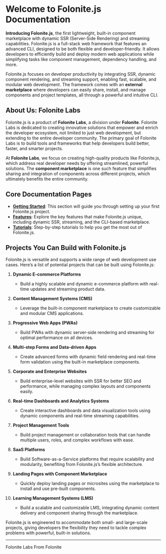 # Welcome to Folonite.js Documentation

**Introducing Folonite.js**, the first lightweight, built-in component marketplace with dynamic SSR (Server-Side Rendering) and streaming capabilities. Folonite.js is a full-stack web framework that features an advanced CLI, designed to be both flexible and developer-friendly. It allows developers to efficiently build and deploy modern web applications while simplifying tasks like component management, dependency handling, and more.

Folonite.js focuses on developer productivity by integrating SSR, dynamic component rendering, and streaming support, enabling fast, scalable, and modular web development. The framework comes with an **external marketplace** where developers can easily share, install, and manage components and project templates, all through a powerful and intuitive CLI.

## About Us: Folonite Labs

Folonite.js is a product of **Folonite Labs**, a division under **Folonite**. Folonite Labs is dedicated to creating innovative solutions that empower and enrich the developer ecosystem, not limited to just web development, but extending to the entire developer community. The primary goal of Folonite Labs is to build tools and frameworks that help developers build better, faster, and smarter projects.

At **Folonite Labs**, we focus on creating high-quality products like Folonite.js, which address real developer needs by offering streamlined, powerful solutions. The **component marketplace** is one such feature that simplifies sharing and integration of components across different projects, which ultimately benefits the entire community.

## Core Documentation Pages

- **[Getting Started](./getting-started.md)**: This section will guide you through setting up your first Folonite.js project.
- **[Features](https://github.com/FFFSTANZA/Folonite.js-Doc/blob/main/features.md)**: Explore the key features that make Folonite.js unique, including dynamic SSR, streaming, and the CLI-based marketplace.
- **[Tutorials](./tutorials.md)**: Step-by-step tutorials to help you get the most out of Folonite.js.

## Projects You Can Build with Folonite.js

Folonite.js is versatile and supports a wide range of web development use cases. Here’s a list of potential projects that can be built using Folonite.js:

1. **Dynamic E-commerce Platforms**
   - Build a highly scalable and dynamic e-commerce platform with real-time updates and streaming product data.
   
2. **Content Management Systems (CMS)**
   - Leverage the built-in component marketplace to create customizable and modular CMS applications.

3. **Progressive Web Apps (PWAs)**
   - Build PWAs with dynamic server-side rendering and streaming for optimal performance on all devices.

4. **Multi-step Forms and Data-driven Apps**
   - Create advanced forms with dynamic field rendering and real-time form validation using the built-in marketplace components.

5. **Corporate and Enterprise Websites**
   - Build enterprise-level websites with SSR for better SEO and performance, while managing complex layouts and components easily.

6. **Real-time Dashboards and Analytics Systems**
   - Create interactive dashboards and data visualization tools using dynamic components and real-time streaming capabilities.

7. **Project Management Tools**
   - Build project management or collaboration tools that can handle multiple users, roles, and complex workflows with ease.

8. **SaaS Platforms**
   - Build Software-as-a-Service platforms that require scalability and modularity, benefiting from Folonite.js’s flexible architecture.

9. **Landing Pages with Component Marketplace**
   - Quickly deploy landing pages or microsites using the marketplace to install and use pre-built components.

10. **Learning Management Systems (LMS)**
    - Build a scalable and customizable LMS, integrating dynamic content delivery and component sharing through the marketplace.

Folonite.js is engineered to accommodate both small- and large-scale projects, giving developers the flexibility they need to tackle complex problems with powerful, built-in solutions.

---

Folonite Labs From Folonite
